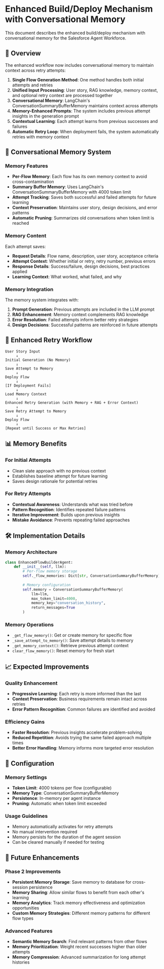 # Enhanced Build/Deploy Mechanism with Conversational Memory

This document describes the enhanced build/deploy mechanism with conversational memory for the Salesforce Agent Workforce.

## 🎯 Overview

The enhanced workflow now includes conversational memory to maintain context across retry attempts:

1. **Single Flow Generation Method**: One method handles both initial attempts and retries
2. **Unified Input Processing**: User story, RAG knowledge, memory context, and optional retry context are processed together
3. **Conversational Memory**: LangChain's ConversationSummaryBufferMemory maintains context across attempts
4. **Memory-Enhanced Prompts**: The system includes previous attempt insights in the generation prompt
5. **Contextual Learning**: Each attempt learns from previous successes and failures
6. **Automatic Retry Loop**: When deployment fails, the system automatically retries with memory context

## 🧠 Conversational Memory System

### Memory Features

- **Per-Flow Memory**: Each flow has its own memory context to avoid cross-contamination
- **Summary Buffer Memory**: Uses LangChain's ConversationSummaryBufferMemory with 4000 token limit
- **Attempt Tracking**: Saves both successful and failed attempts for future learning
- **Context Preservation**: Maintains user story, design decisions, and error patterns
- **Automatic Pruning**: Summarizes old conversations when token limit is reached

### Memory Content

Each attempt saves:
- **Request Details**: Flow name, description, user story, acceptance criteria
- **Attempt Context**: Whether initial or retry, retry number, previous errors
- **Response Details**: Success/failure, design decisions, best practices applied
- **Learning Context**: What worked, what failed, and why

### Memory Integration

The memory system integrates with:
1. **Prompt Generation**: Previous attempts are included in the LLM prompt
2. **RAG Enhancement**: Memory context complements RAG knowledge
3. **Error Resolution**: Failed attempts inform better retry strategies
4. **Design Decisions**: Successful patterns are reinforced in future attempts

## 🔄 Enhanced Retry Workflow

```
User Story Input
     ↓
Initial Generation (No Memory)
     ↓
Save Attempt to Memory
     ↓
Deploy Flow
     ↓
[If Deployment Fails]
     ↓
Load Memory Context
     ↓
Enhanced Retry Generation (with Memory + RAG + Error Context)
     ↓
Save Retry Attempt to Memory
     ↓
Deploy Flow
     ↓
[Repeat until Success or Max Retries]
```

## 📊 Memory Benefits

### For Initial Attempts
- Clean slate approach with no previous context
- Establishes baseline attempt for future learning
- Saves design rationale for potential retries

### For Retry Attempts
- **Contextual Awareness**: Understands what was tried before
- **Pattern Recognition**: Identifies repeated failure patterns
- **Iterative Improvement**: Builds upon previous insights
- **Mistake Avoidance**: Prevents repeating failed approaches

## 🛠 Implementation Details

### Memory Architecture
```python
class EnhancedFlowBuilderAgent:
    def __init__(self, llm):
        # Per-flow memory storage
        self._flow_memories: Dict[str, ConversationSummaryBufferMemory]
        
        # Memory configuration
        self.memory = ConversationSummaryBufferMemory(
            llm=llm,
            max_token_limit=4000,
            memory_key="conversation_history",
            return_messages=True
        )
```

### Memory Operations
- `_get_flow_memory()`: Get or create memory for specific flow
- `_save_attempt_to_memory()`: Save attempt details to memory
- `_get_memory_context()`: Retrieve previous attempt context
- `clear_flow_memory()`: Reset memory for fresh start

## 📈 Expected Improvements

### Quality Enhancement
- **Progressive Learning**: Each retry is more informed than the last
- **Context Preservation**: Business requirements remain intact across retries
- **Error Pattern Recognition**: Common failures are identified and avoided

### Efficiency Gains
- **Faster Resolution**: Previous insights accelerate problem-solving
- **Reduced Repetition**: Avoids trying the same failed approach multiple times
- **Better Error Handling**: Memory informs more targeted error resolution

## 🔧 Configuration

### Memory Settings
- **Token Limit**: 4000 tokens per flow (configurable)
- **Memory Type**: ConversationSummaryBufferMemory
- **Persistence**: In-memory per agent instance
- **Pruning**: Automatic when token limit exceeded

### Usage Guidelines
- Memory automatically activates for retry attempts
- No manual intervention required
- Memory persists for the duration of the agent session
- Can be cleared manually if needed for testing

## 🚀 Future Enhancements

### Phase 2 Improvements
- **Persistent Memory Storage**: Save memory to database for cross-session persistence
- **Memory Sharing**: Allow similar flows to benefit from each other's learning
- **Memory Analytics**: Track memory effectiveness and optimization opportunities
- **Custom Memory Strategies**: Different memory patterns for different flow types

### Advanced Features
- **Semantic Memory Search**: Find relevant patterns from other flows
- **Memory Prioritization**: Weight recent successes higher than older attempts
- **Memory Compression**: Advanced summarization for long attempt histories